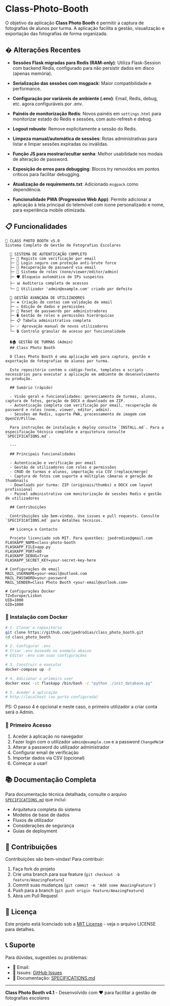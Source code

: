 # Class-Photo-Booth
O objetivo da aplicação **Class Photo Booth** é permitir a captura de fotografias de alunos por turma. A aplicação facilita a gestão, visualização e exportação das fotografias de forma organizada.

## � Alterações Recentes

- **Sessões Flask migradas para Redis (RAM-only)**: Utiliza Flask-Session com backend Redis, configurado para não persistir dados em disco (apenas memória).
- **Serialização das sessões com msgpack**: Maior compatibilidade e performance.
- **Configuração por variáveis de ambiente (.env)**: Email, Redis, debug, etc. agora configuráveis por .env.
- **Painéis de monitorização Redis**: Novos painéis em `settings.html` para monitorizar estado do Redis e sessões, com auto-refresh e debug.
- **Logout robusto**: Remove explicitamente a sessão do Redis.
- **Limpeza manual/automática de sessões**: Rotas administrativas para listar e limpar sessões expiradas ou inválidas.
- **Função JS para mostrar/ocultar senha**: Melhor usabilidade nos modais de alteração de password.
- **Exposição de erros para debugging**: Blocos try removidos em pontos críticos para facilitar debugging.
- **Atualização de requirements.txt**: Adicionado `msgpack` como dependência.

- **Funcionalidade PWA (Progressive Web App)**: Permite adicionar a aplicação à tela principal do telemóvel com ícone personalizado e nome, para experiência mobile otimizada.

## 📋 Funcionalidades
```
📸 CLASS PHOTO BOOTH v5.0
Sistema Completo de Gestão de Fotografias Escolares

  🔐 SISTEMA DE AUTENTICAÇÃO COMPLETO
  ├─ 📧 Registo com verificação por email
  ├─ 🔑 Login seguro com proteção anti-brute force
  ├─ 🔄 Recuperação de password via email
  ├─ 👥 Sistema de roles (none/viewer/editor/admin)
  ├─ 🛡️ Bloqueio automático de IPs suspeitos
  ├─ 📊 Auditoria completa de acessos
  └─ 👤 Utilizador 'admin@example.com' criado por defeito

  👤 GESTÃO AVANÇADA DE UTILIZADORES
  ├─ ➕ Criação de contas com validação de email
  ├─ ✏️ Edição de dados e permissões
  ├─ 🔑 Reset de passwords por administradores
  ├─ � Gestão de roles e permissões hierárquicas
  ├─ 📋 Tabela administrativa completa
  ├─ ✅ Aprovação manual de novos utilizadores
  └─ 🔒 Controlo granular de acesso por funcionalidade

  �🏠 GESTÃO DE TURMAS (Admin)
  ## Class Photo Booth

  O Class Photo Booth é uma aplicação web para captura, gestão e exportação de fotografias de alunos por turma.

  Este repositório contém o código-fonte, templates e scripts necessários para executar a aplicação em ambiente de desenvolvimento ou produção.

  ## Sumário (rápido)

  - Visão geral e funcionalidades: gerenciamento de turmas, alunos, captura de fotos, geração de DOCX e downloads em ZIP.
  - Autenticação completa com verificação por email, recuperação de password e roles (none, viewer, editor, admin).
  - Sessões em Redis, suporte PWA, processamento de imagem com OpenCV/Pillow.

  Para instruções de instalação e deploy consulte `INSTALL.md`. Para a especificação técnica complète e arquitetura consulte `SPECIFICATIONS.md`.

  ---

  ## Principais funcionalidades

  - Autenticação e verificação por email
  - Gestão de utilizadores com roles e permissões
  - CRUD de turmas e alunos, importação via CSV (replace/merge)
  - Captura de fotos com suporte a múltiplas câmaras e geração de thumbnails
  - Downloads por turma: ZIP (originais/thumbs) e DOCX com layout profissional
  - Painel administrativo com monitorização de sessões Redis e gestão de utilizadores

  ## Contribuições

  Contribuições são bem-vindas. Use issues e pull requests. Consulte `SPECIFICATIONS.md` para detalhes técnicos.

  ## Licença e Contacto

  Projeto licenciado sob MIT. Para questões: jpedrodias@gmail.com
FLASKAPP_NAME=class-photo-booth
FLASKAPP_FILE=app.py
FLASKAPP_PORT=80
FLASKAPP_DEBUG=True
FLASKAPP_SECRET_KEY=your-secret-key-here

# Configurações de email
MAIL_USERNAME=your-email@outlook.com
MAIL_PASSWORD=your-password
MAIL_SENDER=Class Photo Booth <your-email@outlook.com>

# Configurações Docker
TZ=Europe/Lisbon
UID=1000
GID=1000
```

### 🐳 **Instalação com Docker**
```bash
# 1. Clonar o repositório
git clone https://github.com/jpedrodias/class_photo_booth.git
cd class_photo_booth

# 2. Configurar .env
# Criar .env baseado no exemplo abaixo
# Editar .env com suas configurações

# 3. Construir e executar
docker-compose up -d

# 4. Adicionar o primeiro user
docker exec -it flaskapp /bin/bash -c "python ./init_database.py"

# 5. Aceder à aplicação
# http://localhost (ou porta configurada)
```

PS: O passo 4 é opcional e neste caso, o primeiro utilizador a criar conta será o Admin.



### 🔧 **Primeiro Acesso**
1. Aceder à aplicação no navegador
2. Fazer login com o utilizador `admin@example.com` e a password `ChangeMe1#`
3. Alterar a password do utilizador administrador
4. Configurar email de verificação
5. Importar dados via CSV (opcional)
6. Começar a usar!



## 📚 Documentação Completa

Para documentação técnica detalhada, consulte o arquivo [`SPECIFICATIONS.md`](SPECIFICATIONS.md) que inclui:
- Arquitetura completa do sistema
- Modelos de base de dados
- Fluxos de utilizador
- Considerações de segurança
- Guias de deployment

## 🤝 Contribuições

Contribuições são bem-vindas! Para contribuir:

1. Faça fork do projeto
2. Crie uma branch para sua feature (`git checkout -b feature/AmazingFeature`)
3. Commit suas mudanças (`git commit -m 'Add some AmazingFeature'`)
4. Push para a branch (`git push origin feature/AmazingFeature`)
5. Abra um Pull Request

## 📄 Licença

Este projeto está licenciado sob a [MIT License](LICENSE) - veja o arquivo LICENSE para detalhes.

## 📞 Suporte

Para dúvidas, sugestões ou problemas:
- 📧 Email: 
- 🐛 Issues: [GitHub Issues](https://github.com/jpedrodias/class_photo_booth/issues)
- 📖 Documentação: [SPECIFICATIONS.md](SPECIFICATIONS.md)

---

**Class Photo Booth v4.1** - Desenvolvido com ❤️ para facilitar a gestão de fotografias escolares
```
